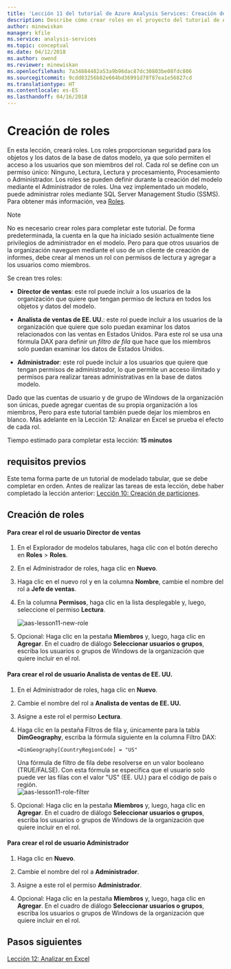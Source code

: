 ```yaml
---
title: 'Lección 11 del tutorial de Azure Analysis Services: Creación de roles | Microsoft Docs'
description: Describe cómo crear roles en el proyecto del tutorial de Azure Analysis Services.
author: minewiskan
manager: kfile
ms.service: analysis-services
ms.topic: conceptual
ms.date: 04/12/2018
ms.author: owend
ms.reviewer: minewiskan
ms.openlocfilehash: 7a34884482a53a9b96dac87dc30803be08fdc806
ms.sourcegitcommit: 9cdd83256b82e664bd36991d78f87ea1e56827cd
ms.translationtype: HT
ms.contentlocale: es-ES
ms.lasthandoff: 04/16/2018
---
```

# <a name="create-roles"></a>Creación de roles

En esta lección, creará roles. Los roles proporcionan seguridad para los objetos y los datos de la base de datos modelo, ya que solo permiten el acceso a los usuarios que son miembros del rol. Cada rol se define con un permiso único: Ninguno, Lectura, Lectura y procesamiento, Procesamiento o Administrador. Los roles se pueden definir durante la creación del modelo mediante el Administrador de roles. Una vez implementado un modelo, puede administrar roles mediante SQL Server Management Studio (SSMS). Para obtener más información, vea [Roles](https://docs.microsoft.com/sql/analysis-services/tabular-models/roles-ssas-tabular).
  
> [!NOTE]  
> No es necesario crear roles para completar este tutorial. De forma predeterminada, la cuenta en la que ha iniciado sesión actualmente tiene privilegios de administrador en el modelo. Pero para que otros usuarios de la organización naveguen mediante el uso de un cliente de creación de informes, debe crear al menos un rol con permisos de lectura y agregar a los usuarios como miembros.  
  
Se crean tres roles:  
  
-   **Director de ventas**: este rol puede incluir a los usuarios de la organización que quiere que tengan permiso de lectura en todos los objetos y datos del modelo.  
  
-   **Analista de ventas de EE. UU.**: este rol puede incluir a los usuarios de la organización que quiere que solo puedan examinar los datos relacionados con las ventas en Estados Unidos. Para este rol se usa una fórmula DAX para definir un *filtro de fila* que hace que los miembros solo puedan examinar los datos de Estados Unidos.  
  
-   **Administrador**: este rol puede incluir a los usuarios que quiere que tengan permisos de administrador, lo que permite un acceso ilimitado y permisos para realizar tareas administrativas en la base de datos modelo.  
  
Dado que las cuentas de usuario y de grupo de Windows de la organización son únicas, puede agregar cuentas de su propia organización a los miembros, Pero para este tutorial también puede dejar los miembros en blanco. Más adelante en la Lección 12: Analizar en Excel se prueba el efecto de cada rol.  
  
Tiempo estimado para completar esta lección: **15 minutos**  
  
## <a name="prerequisites"></a>requisitos previos  
Este tema forma parte de un tutorial de modelado tabular, que se debe completar en orden. Antes de realizar las tareas de esta lección, debe haber completado la lección anterior: [Lección 10: Creación de particiones](../tutorials/aas-lesson-10-create-partitions.md).  
  
## <a name="create-roles"></a>Creación de roles  
  
#### <a name="to-create-a-sales-manager-user-role"></a>Para crear el rol de usuario Director de ventas  
  
1.  En el Explorador de modelos tabulares, haga clic con el botón derecho en **Roles** > **Roles**.  
  
2.  En el Administrador de roles, haga clic en **Nuevo**.  
  
3.  Haga clic en el nuevo rol y en la columna **Nombre**, cambie el nombre del rol a **Jefe de ventas**.  
  
4.  En la columna **Permisos**, haga clic en la lista desplegable y, luego, seleccione el permiso **Lectura**. 

    ![aas-lesson11-new-role](../tutorials/media/aas-lesson11-new-role.png) 
  
5.  Opcional: Haga clic en la pestaña **Miembros** y, luego, haga clic en **Agregar**. En el cuadro de diálogo **Seleccionar usuarios o grupos**, escriba los usuarios o grupos de Windows de la organización que quiere incluir en el rol.  
  
#### <a name="to-create-a-sales-analyst-us-user-role"></a>Para crear el rol de usuario Analista de ventas de EE. UU.  
  
1.  En el Administrador de roles, haga clic en **Nuevo**.    
  
2.  Cambie el nombre del rol a **Analista de ventas de EE. UU.**  
  
3.  Asigne a este rol el permiso **Lectura**.  
  
4.  Haga clic en la pestaña Filtros de fila y, únicamente para la tabla **DimGeography**, escriba la fórmula siguiente en la columna Filtro DAX:  
  
    ```Administrator
    =DimGeography[CountryRegionCode] = "US" 
    ```
    
    Una fórmula de filtro de fila debe resolverse en un valor booleano (TRUE/FALSE). Con esta fórmula se especifica que el usuario solo puede ver las filas con el valor "US" (EE. UU.) para el código de país o región.  
    ![aas-lesson11-role-filter](../tutorials/media/aas-lesson11-role-filter.png) 
  
6.  Opcional: Haga clic en la pestaña **Miembros** y, luego, haga clic en **Agregar**. En el cuadro de diálogo **Seleccionar usuarios o grupos**, escriba los usuarios o grupos de Windows de la organización que quiere incluir en el rol.  
  
#### <a name="to-create-an-administrator-user-role"></a>Para crear el rol de usuario Administrador  
  
1.  Haga clic en **Nuevo**.  
  
2.  Cambie el nombre del rol a **Administrador**.  
  
3.  Asigne a este rol el permiso **Administrador**.  
  
4.  Opcional: Haga clic en la pestaña **Miembros** y, luego, haga clic en **Agregar**. En el cuadro de diálogo **Seleccionar usuarios o grupos**, escriba los usuarios o grupos de Windows de la organización que quiere incluir en el rol. 
  
  
## <a name="whats-next"></a>Pasos siguientes
[Lección 12: Analizar en Excel](../tutorials/aas-lesson-12-analyze-in-excel.md)

  
  
